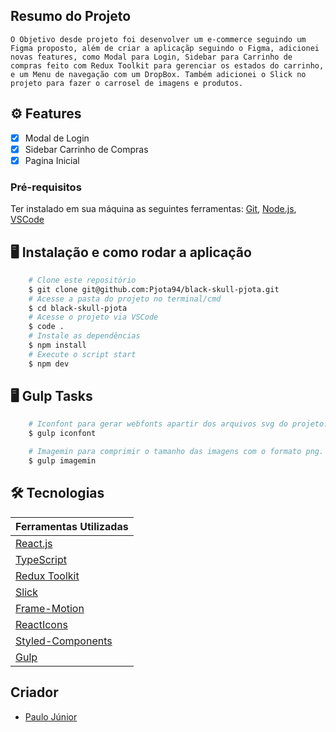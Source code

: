 ## Resumo do Projeto

    O Objetivo desde projeto foi desenvolver um e-commerce seguindo um Figma proposto, além de criar a aplicaçãp seguindo o Figma, adicionei novas features, como Modal para Login, Sidebar para Carrinho de compras feito com Redux Toolkit para gerenciar os estados do carrinho, e um Menu de navegação com um DropBox. Também adicionei o Slick no projeto para fazer o carrosel de imagens e produtos.

## ⚙️ Features

- [x] Modal de Login
- [x] Sidebar Carrinho de Compras
- [x] Pagina Inicial

### Pré-requisitos

Ter instalado em sua máquina as seguintes ferramentas:
[Git](https://git-scm.com), [Node.js](https://nodejs.org/en/), [VSCode](https://code.visualstudio.com/)

## 🖥️ Instalação e como rodar a aplicação

```bash
    # Clone este repositório
    $ git clone git@github.com:Pjota94/black-skull-pjota.git
    # Acesse a pasta do projeto no terminal/cmd
    $ cd black-skull-pjota
    # Acesse o projeto via VSCode
    $ code .
    # Instale as dependências
    $ npm install
    # Execute o script start
    $ npm dev
```

## 🖥️ Gulp Tasks

```bash
    # Iconfont para gerar webfonts apartir dos arquivos svg do projeto.
    $ gulp iconfont

    # Imagemin para comprimir o tamanho das imagens com o formato png.
    $ gulp imagemin
```

## 🛠 Tecnologias

| Ferramentas Utilizadas                                      |
| ----------------------------------------------------------- |
| [React.js](https://reactjs.org/)                            |
| [TypeScript](https://www.typescriptlang.org/)               |
| [Redux Toolkit](https://redux-toolkit.js.org/)              |
| [Slick](https://react-slick.neostack.com/)                  |
| [Frame-Motion](https://www.framer.com/motion/introduction/) |
| [ReactIcons](https://react-icons.github.io/react-icons)     |
| [Styled-Components](https://styled-components.com/)         |
| [Gulp](https://gulpjs.com/)                                 |

## Criador

- [Paulo Júnior](https://www.linkedin.com/in/paulo-j%C3%BAnior-6673a5199/)
